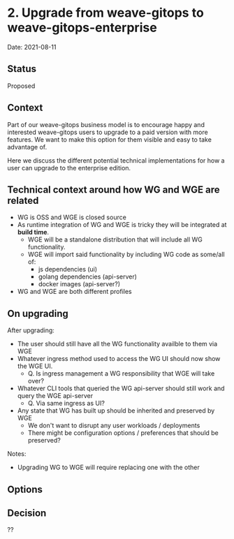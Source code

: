 # 2. Upgrade from weave-gitops to weave-gitops-enterprise

Date: 2021-08-11

## Status

Proposed

## Context

Part of our weave-gitops business model is to encourage happy and interested weave-gitops users to upgrade to a paid version with more features. We want to make this option for them visible and easy to take advantage of.

Here we discuss the different potential technical implementations for how a user can upgrade to the enterprise edition.

## Technical context around how WG and WGE are related

- WG is OSS and WGE is closed source
- As runtime integration of WG and WGE is tricky they will be integrated at **build time**.
  - WGE will be a standalone distribution that will include all WG functionality.
  - WGE will import said functionality by including WG code as some/all of:
    - js dependencies (ui)
    - golang dependencies (api-server)
    - docker images (api-server?)
- WG and WGE are both different profiles

## On upgrading

After upgrading:

- The user should still have all the WG functionality availble to them via WGE
- Whatever ingress method used to access the WG UI should now show the WGE UI.
  - Q. Is ingress management a WG responsibility that WGE will take over?
- Whatever CLI tools that queried the WG api-server should still work and query the WGE api-server
  - Q. Via same ingress as UI?
- Any state that WG has built up should be inherited and preserved by WGE
  - We don't want to disrupt any user workloads / deployments
  - There might be configuration options / preferences that should be preserved?

Notes:

- Upgrading WG to WGE will require replacing one with the other

## Options

## Decision

??

